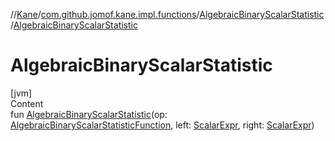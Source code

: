 //[Kane](../../index.md)/[com.github.jomof.kane.impl.functions](../index.md)/[AlgebraicBinaryScalarStatistic](index.md)/[AlgebraicBinaryScalarStatistic](-algebraic-binary-scalar-statistic.md)



# AlgebraicBinaryScalarStatistic  
[jvm]  
Content  
fun [AlgebraicBinaryScalarStatistic](-algebraic-binary-scalar-statistic.md)(op: [AlgebraicBinaryScalarStatisticFunction](../-algebraic-binary-scalar-statistic-function/index.md), left: [ScalarExpr](../../com.github.jomof.kane.impl/-scalar-expr/index.md), right: [ScalarExpr](../../com.github.jomof.kane.impl/-scalar-expr/index.md))  



